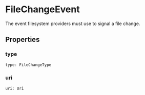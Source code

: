 # FileChangeEvent

The event filesystem providers must use to signal a file change.

## Properties

### type

```typescript
type: FileChangeType
```

### uri

```typescript
uri: Uri
```

[FileChangeType]: FileChangeType.md
[Uri]: Uri.md
